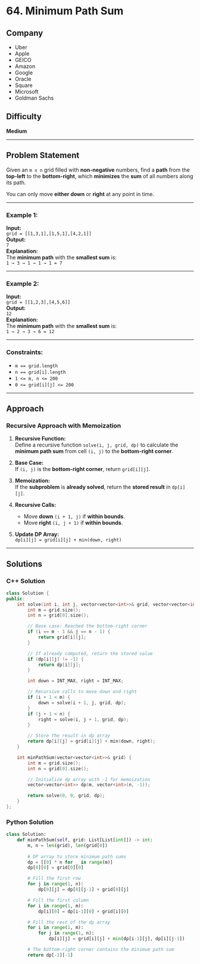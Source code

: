 # 64. Minimum Path Sum

## Company
- Uber  
- Apple  
- GEICO  
- Amazon  
- Google  
- Oracle  
- Square  
- Microsoft  
- Goldman Sachs  

## Difficulty
**Medium**

---

## Problem Statement

Given an `m x n` grid filled with **non-negative** numbers, find a **path** from the **top-left** to the **bottom-right**, which **minimizes** the **sum** of all numbers along its path.

You can only move **either down** or **right** at any point in time.

---

### Example 1:

**Input:**  
`grid = [[1,3,1],[1,5,1],[4,2,1]]`  
**Output:**  
`7`  
**Explanation:**  
The **minimum path** with the **smallest sum** is:  
`1 → 3 → 1 → 1 → 1 = 7`

---

### Example 2:

**Input:**  
`grid = [[1,2,3],[4,5,6]]`  
**Output:**  
`12`  
**Explanation:**  
The **minimum path** with the **smallest sum** is:  
`1 → 2 → 3 → 6 = 12`

---

### Constraints:
- `m == grid.length`  
- `n == grid[i].length`  
- `1 <= m, n <= 200`  
- `0 <= grid[i][j] <= 200`  

---

## Approach

### Recursive Approach with Memoization

1. **Recursive Function:**  
   Define a recursive function `solve(i, j, grid, dp)` to calculate the **minimum path sum** from cell `(i, j)` to the **bottom-right corner**.

2. **Base Case:**  
   If `(i, j)` is the **bottom-right corner**, return `grid[i][j]`.

3. **Memoization:**  
   If the **subproblem** is **already solved**, return the **stored result** in `dp[i][j]`.

4. **Recursive Calls:**  
   - Move **down** `(i + 1, j)` if **within bounds**.  
   - Move **right** `(i, j + 1)` if **within bounds**.  

5. **Update DP Array:**  
   `dp[i][j] = grid[i][j] + min(down, right)`  

---

## Solutions

### C++ Solution

```cpp
class Solution {
public:
    int solve(int i, int j, vector<vector<int>>& grid, vector<vector<int>>& dp) {
        int m = grid.size();
        int n = grid[0].size();

        // Base case: Reached the bottom-right corner
        if (i == m - 1 && j == n - 1) {
            return grid[i][j];
        }

        // If already computed, return the stored value
        if (dp[i][j] != -1) {
            return dp[i][j];
        }

        int down = INT_MAX, right = INT_MAX;

        // Recursive calls to move down and right
        if (i + 1 < m) {
            down = solve(i + 1, j, grid, dp);
        }
        if (j + 1 < n) {
            right = solve(i, j + 1, grid, dp);
        }

        // Store the result in dp array
        return dp[i][j] = grid[i][j] + min(down, right);
    }

    int minPathSum(vector<vector<int>>& grid) {
        int m = grid.size();
        int n = grid[0].size();

        // Initialize dp array with -1 for memoization
        vector<vector<int>> dp(m, vector<int>(n, -1));

        return solve(0, 0, grid, dp);
    }
};
```

### Python Solution

```py
class Solution:
    def minPathSum(self, grid: List[List[int]]) -> int:
        m, n = len(grid), len(grid[0])
        
        # DP array to store minimum path sums
        dp = [[0] * n for _ in range(m)]
        dp[0][0] = grid[0][0]

        # Fill the first row
        for j in range(1, n):
            dp[0][j] = dp[0][j-1] + grid[0][j]

        # Fill the first column
        for i in range(1, m):
            dp[i][0] = dp[i-1][0] + grid[i][0]

        # Fill the rest of the dp array
        for i in range(1, m):
            for j in range(1, n):
                dp[i][j] = grid[i][j] + min(dp[i-1][j], dp[i][j-1])

        # The bottom-right corner contains the minimum path sum
        return dp[-1][-1]
```
